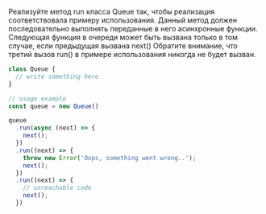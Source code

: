 Реализуйте метод run класса Queue так, чтобы реализация соответствовала примеру использования.
Данный метод должен последовательно выполнять переданные в него асинхронные функции.
Следующая функция в очереди может быть вызвана только в том случае, если предыдущая вызвана next()
Обратите внимание, что третий вызов run() в примере использования никогда не будет вызван.

```js
class Queue {
  // write something here
}

// usage example
const queue = new Queue()

queue
  .run(async (next) => {
    next();
  })
  .run((next) => {
    throw new Error('Oops, something went wrong..');
    next();
  })
  .run((next) => {
    // unreachable code
    next();
  })
```